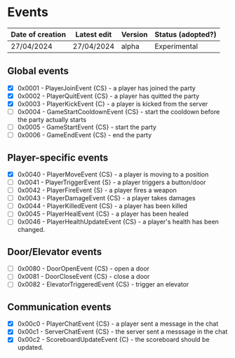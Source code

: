# Events

| Date of creation | Latest edit      | Version | Status (adopted?) |
|------------------|------------------|---------|-------------------|
| 27/04/2024       | 27/04/2024       | alpha   | Experimental      |

## Global events

* [x] 0x0001 - PlayerJoinEvent {CS} - a player has joined the party
* [x] 0x0002 - PlayerQuitEvent {CS} - a player has quitted the party
* [x] 0x0003 - PlayerKickEvent {C} - a player is kicked from the server
* [ ] 0x0004 - GameStartCooldownEvent {CS} - start the cooldown before the party actually starts
* [ ] 0x0005 - GameStartEvent {CS} - start the party
* [ ] 0x0006 - GameEndEvent {CS} - end the party

## Player-specific events

* [x] 0x0040 - PlayerMoveEvent {CS} - a player is moving to a position
* [ ] 0x0041 - PlayerTriggerEvent {S} - a player triggers a button/door
* [ ] 0x0042 - PlayerFireEvent {S} - a player fires a weapon
* [ ] 0x0043 - PlayerDamageEvent {CS} - a player takes damages
* [ ] 0x0044 - PlayerKilledEvent {CS} - a player has been killed
* [ ] 0x0045 - PlayerHealEvent {CS} - a player has been healed
* [ ] 0x0046 - PlayerHealthUpdateEvent {CS} - a player's health has been changed.

## Door/Elevator events

* [ ] 0x0080 - DoorOpenEvent {CS} - open a door
* [ ] 0x0081 - DoorCloseEvent {CS} - close a door
* [ ] 0x0082 - ElevatorTriggeredEvent {CS} - trigger an elevator

## Communication events

* [x] 0x00c0 - PlayerChatEvent {CS} - a player sent a message in the chat
* [x] 0x00c1 - ServerChatEvent {CS} - the server sent a messsage in the chat
* [x] 0x00c2 - ScoreboardUpdateEvent {C} - the scoreboard should be updated.